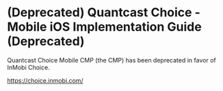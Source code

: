 # (Deprecated) Quantcast Choice - Mobile iOS Implementation Guide (Deprecated)

Quantcast Choice Mobile CMP (the CMP) has been deprecated in favor of InMobi Choice.

https://choice.inmobi.com/
